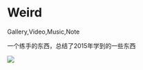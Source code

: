 # Weird
Gallery,Video,Music,Note

一个练手的东西，总结了2015年学到的一些东西

<img src="http://7q5fat.com1.z0.glb.clouddn.com/WeirdScreenshot_2016-03-01-16-24-51-416_%E4%B8%83%E6%B4%B2%E8%87%AA%E7%94%B1%E8%A1%8C.png"/>
